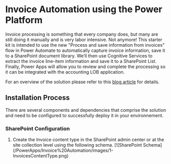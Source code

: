 <h1>Invoice Automation using the Power Platform</h1>

Invoice processing is something that every company does, but many are still doing it manually and is very labor intensive.  Not anymore!  This starter kit is intended to use the new "Process and save information from invoices" flow in Power Automate to automatically capture invoice information, save it to a SharePoint document library.  We’ll then use Cognitive Services to extract the invoice line-item information and save it to a SharePoint List.  Finally, Power Apps will allow you to review and complete the processing so it can be integrated with the accounting LOB application.

For an overview of the solution please refer to this [blog article]("https://powerusers.microsoft.com/t5/Power-Automate-Community-Blog/Invoice-Automation-using-the-Power-Platform/ba-p/875628) for details.

<h2>Installation Process</h2>
There are several components and dependencies that comprise the solution and need to be configured to successfully deploy it in your environnement.

<h3>SharePoint Configuration</h3>
<ol>
    <li>
        Create the Invoice content type in the SharePoint admin center or at the site collection level using the following schema.       
    [![SharePoint Schema](/PowerApps/Invoice%20Automation/images/1-InvoicesContentType.png) 
    </li>
    
</ol>